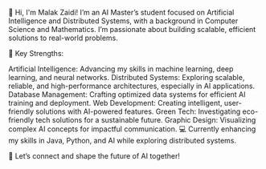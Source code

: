 👋 Hi, I'm Malak Zaidi! I’m an AI Master’s student focused on Artificial Intelligence and Distributed Systems, with a background in Computer Science and Mathematics. I’m passionate about building scalable, efficient solutions to real-world problems.

🚀 Key Strengths:

Artificial Intelligence: Advancing my skills in machine learning, deep learning, and neural networks.
Distributed Systems: Exploring scalable, reliable, and high-performance architectures, especially in AI applications.
Database Management: Crafting optimized data systems for efficient AI training and deployment.
Web Development: Creating intelligent, user-friendly solutions with AI-powered features.
Green Tech: Investigating eco-friendly tech solutions for a sustainable future.
Graphic Design: Visualizing complex AI concepts for impactful communication.
💻 Currently enhancing my skills in Java, Python, and AI while exploring distributed systems.

🌟 Let’s connect and shape the future of AI together!



<!---
malakzaidi/malakzaidi is a ✨ special ✨ repository because its `README.md` (this file) appears on your GitHub profile.
You can click the Preview link to take a look at your changes.
--->
